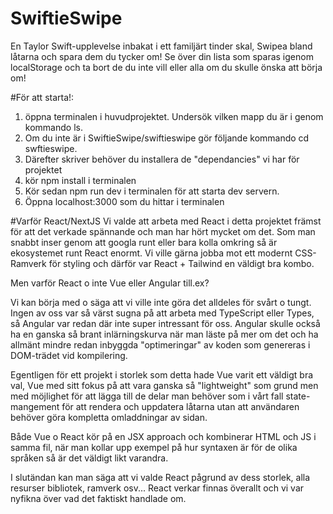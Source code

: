 # SwiftieSwipe
 En Taylor Swift-upplevelse inbakat i ett familjärt tinder skal, Swipea bland låtarna och spara dem du tycker om!
 Se över din lista som sparas igenom localStorage och ta bort de du inte vill eller alla om du skulle önska att börja om!

#För att starta!:
1. öppna terminalen i huvudprojektet. Undersök vilken mapp du är i genom kommando ls.
2. Om du inte är i SwiftieSwipe/swiftieswipe gör följande kommando cd swftieswipe.
3. Därefter skriver behöver du installera de "dependancies" vi har för projektet
4. kör npm install i terminalen
5. Kör sedan npm run dev i terminalen för att starta dev servern. 
6. Öppna localhost:3000 som du hittar i terminalen

#Varför React/NextJS 
Vi valde att arbeta med React i detta projektet främst för att det verkade spännande och man har hört mycket om det. 
Som man snabbt inser genom att googla runt eller bara kolla omkring så är ekosystemet runt React enormt. 
Vi ville gärna jobba mot ett modernt CSS-Ramverk för styling och därför var React + Tailwind en väldigt bra kombo. 

Men varför React o inte Vue eller Angular till.ex? 

Vi kan börja med o säga att vi ville inte göra det alldeles för svårt o tungt. Ingen av oss var så värst sugna på att arbeta med TypeScript eller Types, 
så Angular var redan där inte super intressant för oss. Angular skulle också ha en ganska så brant inlärningskurva när man läste på mer om det och ha allmänt mindre redan inbyggda "optimeringar" av koden som genereras i DOM-trädet vid kompilering. 

Egentligen för ett projekt i storlek som detta hade Vue varit ett väldigt bra val, Vue med sitt fokus på att vara ganska så "lightweight" som grund men med möjlighet för att lägga till de delar man behöver som i vårt fall state-mangement för att rendera och uppdatera låtarna utan att användaren behöver göra kompletta omladdningar av sidan.

Både Vue o React kör på en JSX approach och kombinerar HTML och JS i samma fil, när man kollar upp exempel på hur syntaxen är för de olika språken så är det väldigt likt varandra. 

I slutändan kan man säga att vi valde React pågrund av dess storlek, alla resurser bibliotek, ramverk osv... React verkar finnas överallt och vi var nyfikna över vad det faktiskt handlade om.